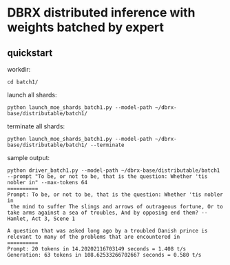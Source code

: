 # DBRX distributed inference with weights batched by expert
## quickstart
workdir:
```
cd batch1/
```
launch all shards:
```
python launch_moe_shards_batch1.py --model-path ~/dbrx-base/distributable/batch1/
```
terminate all shards:
```
python launch_moe_shards_batch1.py --model-path ~/dbrx-base/distributable/batch1/ --terminate
```
sample output:
```
python driver_batch1.py --model-path ~/dbrx-base/distributable/batch1 --prompt "To be, or not to be, that is the question: Whether 'tis nobler in" --max-tokens 64
==========
Prompt: To be, or not to be, that is the question: Whether 'tis nobler in
 the mind to suffer The slings and arrows of outrageous fortune, Or to take arms against a sea of troubles, And by opposing end them? --Hamlet, Act 3, Scene 1

A question that was asked long ago by a troubled Danish prince is relevant to many of the problems that are encountered in
==========
Prompt: 20 tokens in 14.20202116703149 seconds = 1.408 t/s
Generation: 63 tokens in 108.62533266702667 seconds = 0.580 t/s
```
